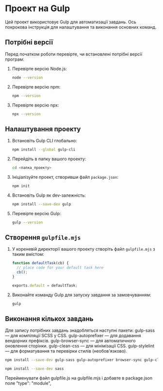 # Проект на Gulp

Цей проект використовує Gulp для автоматизації завдань. Ось покрокова інструкція для налаштування та виконання основних команд.

## Потрібні версії

Перед початком роботи перевірте, чи встановлені потрібні версії програм:

1. Перевірте версію Node.js:

    ```bash
    node --version
    ```

2. Перевірте версію npm:

    ```bash
    npm --version
    ```

3. Перевірте версію npx:

    ```bash
    npx --version
    ```

## Налаштування проекту

1. Встановіть Gulp CLI глобально:

    ```bash
    npm install --global gulp-cli
    ```

2. Перейдіть в папку вашого проекту:

    ```bash
    cd <папка_проекту>
    ```

3. Ініціалізуйте проект, створивши файл `package.json`:

    ```bash
    npm init
    ```

4. Встановіть Gulp як dev-залежність:

    ```bash
    npm install --save-dev gulp
    ```

5. Перевірте версію Gulp:

    ```bash
    gulp --version
    ```

## Створення `gulpfile.mjs`

1. У кореневій директорії вашого проекту створіть файл `gulpfile.mjs` з таким вмістом:

    ```javascript
    function defaultTask(cb) {
      // place code for your default task here
      cb();
    }

    exports.default = defaultTask;
    ```

2. Виконайте команду Gulp для запуску завдання за замовчуванням:

    ```bash
    gulp
    ```

## Виконання кількох завдань
Для запису потрібних завдань знадобляться наступні пакети:
gulp-sass — для компіляції SCSS у CSS.
gulp-autoprefixer — для додавання вендорних префіксів.
gulp-browser-sync — для автоматичного оновлення сторінки.
gulp-clean-css — для мінімізації CSS.
gulp-stylelint — для форматування та перевірки стилів (необов'язково).

```bash
npm install --save-dev gulp-sass gulp-autoprefixer browser-sync gulp-clean-css
```

```bash
npm install --save-dev sass
```

Перейменувати файл gulpfile.js на gulpfile.mjs і добавте в package.json поле   "type": "module",
